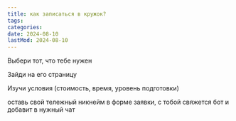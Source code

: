 ```yaml
---
title: как записаться в кружок?
tags:
categories:
date: 2024-08-10
lastMod: 2024-08-10
---
```

Выбери тот, что тебе нужен

Зайди на его страницу

Изучи условия (стоимость, время, уровень подготовки)

оставь свой тележный никнейм в форме заявки, с тобой свяжется бот и добавит в нужный чат
